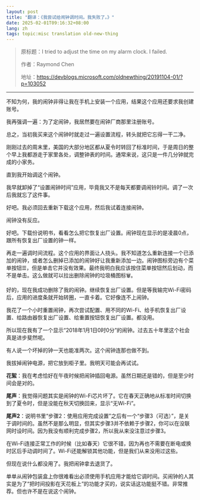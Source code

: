 ```yaml
---
layout: post
title: "翻译：《我尝试给闹钟调时间。我失败了。》"
date: 2025-02-01T09:16:32+08:00
lang: zh
tags: topic:misc translation old-new-thing
---
```


> 原标题：I tried to adjust the time on my alarm clock. I failed.
> 
> 作者：Raymond Chen
> 
> 地址：<https://devblogs.microsoft.com/oldnewthing/20191104-01/?p=103052>

------

不知为何，我的闹钟非得让我在手机上安装一个应用，结果这个应用还要求我创建账号。

我再强调一遍：为了定闹钟，我居然要在闹钟厂商那里注册账号。

总之，当初我买来这个闹钟时就走过一遍设置流程，转头就把它忘得一干二净。

刚刚过去的周末里，美国的大部分地区都从夏令时转回了标准时间，于是周日的整个早上我都游走于家里各处，调整钟表的时间。通常来说，这只是一件几分钟就完成的小家务。

直到我开始调这个闹钟。

我早就卸掉了“设置闹钟时间”应用，毕竟我又不是每天都要调闹铃时间。调了一次后我就忘了这件事。

好吧。我必须回去重新下载这个应用，然后我试着连接闹钟。

闹钟没有反应。

好吧。下载份说明书，看看怎么把它恢复出厂设置。闹钟现在显示的是凌晨0点，跟所有恢复出厂设置的钟一样。

再走一遍调时间流程。这个应用的界面让人挠头。我不知道怎么重新连接一个已添加的闹钟，或者怎么删掉已添加的闹钟好让我重新添加一边。闹钟图标旁边有个菜单按钮☰，但是单击它并没有效果。最终我明白我应该按住菜单按钮然后划动，而不是单击。这么做就可以拉出删除闹钟的垃圾桶图标🗑。

好的，现在我成功删除了我的闹钟。继续恢复出厂设置。但是等我输完Wi-Fi密码后，应用的进度条就开始转圈，一直卡着。它好像连不上闹钟。

我花了一个小时重置闹钟，再次尝试配置、用不同的Wi-Fi、给手机恢复出厂设置、给路由器恢复出厂设置、给重置按钮恢复出厂设置。都没用。

所以现在我有了一个显示“2018年1月1日0时0分”的闹钟。过去五十年里这个社会真是进步斐然呢。

有人说一个坏掉的钟一天也能准两次。这个闹钟连那也做不到。

我拔掉闹钟电源，把它放到柜子里。我明天可能会再试试。

**花絮**：我在考虑恰好在午夜时候把闹钟插回电源。虽然日期还是错的，但是至少时间会是对的。

**尾声**：我觉得问题其实是闹钟的Wi-Fi芯片坏了。它在春天正确地从标准时间切换到了夏令时，但是没能在秋天切换回来，显示“无Wi-Fi”。

**尾声2**：说明书里“步骤2：使用应用完成设置”之后有一个“步骤3（可选）”，是关于调时间的。虽然不是那么明显，但其实步骤3并不依赖于步骤2，你可以在没联网时设时间。因为我没有顺利完成步骤2，所以我从来没注意过步骤3。

在Wi-Fi连接正常工作的时候（比如春天）它很不错，因为再也不需要在断电或换时区后手动调时间了。Wi-Fi还能解锁其他功能，但是我们从来没用过这些。

但现在说什么都没用了。我把闹钟拿去退货了。

单单从闹钟包装盒上你很难看出必须使用手机应用才能给它调时间。买闹钟的人其实是为了“把时间投影在天花板上”的功能才买的，说实话这功能挺不错。非常推荐。但也许不是在说这个闹钟。
